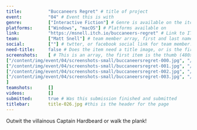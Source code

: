 ```yaml
---
title:          "Buccaneers Regret" # title of project
event:          "04" # Event this is with
genre:          ["Interactive Fiction"] # Genre is available on the itch page under more information
platforms:      ["Windows", "macOS"] # Platforms available on
link:           "https://msnell.itch.io/buccaneers-regret" # Link to ITCH page
team:           ["Matt Snell"] # team member array, first and last name only, will auto match against previous entries eventually
social:         [""] # twtter, or facebook social link for team member. This can be an array to match the team array
need-title:     false # Does the item need a title image, or is the first image in the screenshots it
screenshots:    [ # This is an array, the first item is the thumb (480x270), and the second is the screenshot (1920x1080)
["/content/img/event/04/screenshots-small/buccaneersregret-000.jpg", "/content/img/event/04/screenshots/buccaneersregret-000.jpg"],
["/content/img/event/04/screenshots-small/buccaneersregret-001.jpg", "/content/img/event/04/screenshots/buccaneersregret-001.jpg"],
["/content/img/event/04/screenshots-small/buccaneersregret-002.jpg", "/content/img/event/04/screenshots/buccaneersregret-002.jpg"],
["/content/img/event/04/screenshots-small/buccaneersregret-003.jpg", "/content/img/event/04/screenshots/buccaneersregret-003.jpg"]
]
teamshots:      []
videos:         []
submitted:      true # Was this submission finished and submitted
titlebar:       title-026.jpg #this is the header for the page
---
```

Outwit the villainous Captain Hardbeard or walk the plank!